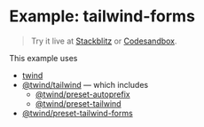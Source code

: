 # Example: tailwind-forms

> Try it live at [Stackblitz](https://stackblitz.com/fork/github/tw-in-js/twind/tree/next/examples/tailwind-forms) or [Codesandbox](https://githubbox.com/tw-in-js/twind/tree/next/examples/tailwind-forms).

This example uses

- [twind](https://www.npmjs.com/package/twind)
- [@twind/tailwind](https://www.npmjs.com/package/@twind/tailwind) — which includes
  - [@twind/preset-autoprefix](https://www.npmjs.com/package/@twind/preset-autoprefix)
  - [@twind/preset-tailwind](https://www.npmjs.com/package/@twind/preset-tailwind)
- [@twind/preset-tailwind-forms](https://www.npmjs.com/package/@twind/preset-tailwind-forms)
